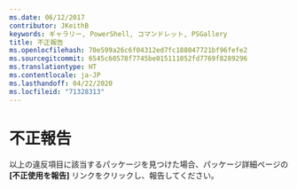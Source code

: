 ```yaml
---
ms.date: 06/12/2017
contributor: JKeithB
keywords: ギャラリー, PowerShell, コマンドレット, PSGallery
title: 不正報告
ms.openlocfilehash: 70e599a26c6f04312ed7fc188047721bf96fefe2
ms.sourcegitcommit: 6545c60578f7745be015111052fd7769f8289296
ms.translationtype: HT
ms.contentlocale: ja-JP
ms.lasthandoff: 04/22/2020
ms.locfileid: "71328313"
---
```

# <a name="report-abuse"></a>不正報告

以上の違反項目に該当するパッケージを見つけた場合、パッケージ詳細ページの **[不正使用を報告]** リンクをクリックし、報告してください。
